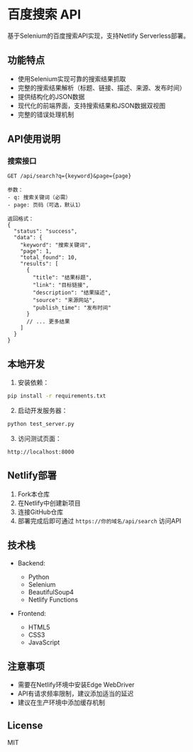 # 百度搜索 API

基于Selenium的百度搜索API实现，支持Netlify Serverless部署。

## 功能特点

- 使用Selenium实现可靠的搜索结果抓取
- 完整的搜索结果解析（标题、链接、描述、来源、发布时间）
- 提供结构化的JSON数据
- 现代化的前端界面，支持搜索结果和JSON数据双视图
- 完整的错误处理机制

## API使用说明

### 搜索接口

```
GET /api/search?q={keyword}&page={page}

参数：
- q: 搜索关键词（必需）
- page: 页码（可选，默认1）

返回格式：
{
  "status": "success",
  "data": {
    "keyword": "搜索关键词",
    "page": 1,
    "total_found": 10,
    "results": [
      {
        "title": "结果标题",
        "link": "目标链接",
        "description": "结果描述",
        "source": "来源网站",
        "publish_time": "发布时间"
      }
      // ... 更多结果
    ]
  }
}
```

## 本地开发

1. 安装依赖：
```bash
pip install -r requirements.txt
```

2. 启动开发服务器：
```bash
python test_server.py
```

3. 访问测试页面：
```
http://localhost:8000
```

## Netlify部署

1. Fork本仓库
2. 在Netlify中创建新项目
3. 连接GitHub仓库
4. 部署完成后即可通过 `https://你的域名/api/search` 访问API

## 技术栈

- Backend:
  - Python
  - Selenium
  - BeautifulSoup4
  - Netlify Functions

- Frontend:
  - HTML5
  - CSS3
  - JavaScript

## 注意事项

- 需要在Netlify环境中安装Edge WebDriver
- API有请求频率限制，建议添加适当的延迟
- 建议在生产环境中添加缓存机制

## License

MIT